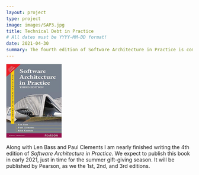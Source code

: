 ```yaml
---
layout: project
type: project
image: images/SAP3.jpg
title: Technical Debt in Practice
# All dates must be YYYY-MM-DD format!
date: 2021-04-30
summary: The fourth edition of Software Architecture in Practice is coming soon. 
---
```


<img class="ui medium floated rounded image" src="../images/SAP3.jpg" width="150" height="200">

Along with Len Bass and Paul Clements I am nearly finished writing the 4th edition of *Software Architecture in Practice*.   We expect to publish this book in early 2021, just in time for the summer gift-giving season.  It will be published by Pearson, as we the 1st, 2nd, and 3rd editions.
